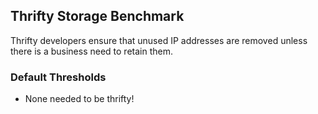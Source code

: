 ## Thrifty Storage Benchmark

Thrifty developers ensure that unused IP addresses are removed unless there is a business need to retain them.

### Default Thresholds

- None needed to be thrifty!